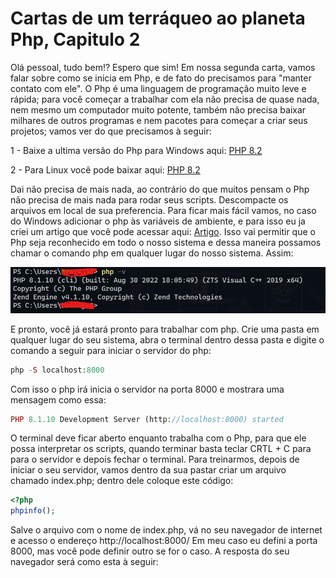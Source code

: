 # Cartas de um terráqueo ao planeta Php, Capitulo 2

Olá pessoal, tudo bem!? Espero que sim!
Em nossa segunda carta, vamos falar sobre como se inicia em Php, e de fato do precisamos para "manter contato com ele".
O Php é uma linguagem de programação muito leve e rápida; para você começar a trabalhar com ela não precisa de quase nada, 
nem mesmo um computador muito potente, também não precisa baixar milhares de outros programas e nem pacotes para começar a 
criar seus projetos; vamos ver do que precisamos à seguir:

1 - Baixe a ultima versão do Php para Windows aqui: [PHP 8.2](https://windows.php.net/downloads/releases/php-8.2.8-nts-Win32-vs16-x64.zip)

2 - Para Linux você pode baixar aqui: [PHP 8.2](https://www.php.net/distributions/php-8.2.8.tar.gz)

Dai não precisa de mais nada, ao contrário do que muitos pensam o Php não precisa de mais nada para rodar seus scripts. 
Descompacte os arquivos em local de sua preferencia. Para ficar mais fácil vamos, no caso do Windows adicionar o php às 
variáveis de ambiente, e para isso eu ja criei um artigo que você pode acessar aqui: [Artigo](https://pt.linkedin.com/pulse/php-sem-o-apache-jaelcio-araujo?trk=portfolio_article-card_title). 
Isso vai permitir que o Php seja reconhecido em todo o nosso sistema e dessa maneira possamos 
chamar o comando php em qualquer lugar do nosso sistema. Assim:

![php](php02.png)

E pronto, você já estará pronto para trabalhar com php. Crie uma pasta em qualquer lugar do seu sistema, abra o terminal dentro 
dessa pasta e digite o comando a seguir para iniciar o servidor do php:

~~~php
php -S localhost:8000
~~~

Com isso o php irá inicia o servidor na porta 8000 e mostrara uma mensagem como essa:

~~~php
PHP 8.1.10 Development Server (http://localhost:8000) started
~~~

O terminal deve ficar aberto enquanto trabalha com o Php, para que ele possa interpretar os scripts, quando terminar basta 
teclar CRTL + C para para o servidor e depois fechar o terminal.
Para treinarmos, depois de iniciar o seu servidor, vamos dentro da sua pastar criar um arquivo chamado index.php; dentro dele coloque este código:

~~~php
<?php
phpinfo();
~~~

Salve o arquivo com o nome de index.php, vá no seu navegador de internet e acesso o endereço http://localhost:8000/
Em meu caso eu defini a porta 8000, mas você pode definir outro se for o caso.
A resposta do seu navegador será como esta à seguir:
